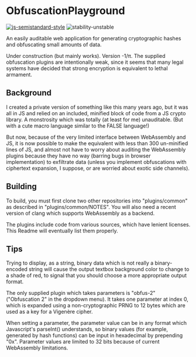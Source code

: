 # ObfuscationPlayground

[![js-semistandard-style](https://img.shields.io/badge/code%20style-semistandard-brightgreen.svg?style=flat-square)](https://github.com/standard/semistandard)  ![stability-unstable](https://img.shields.io/badge/stability-unstable-yellow.svg)

An easily auditable web application for generating cryptographic hashes and obfuscating small amounts of data.

Under construction (but mainly works). Version -1/π. The supplied obfuscation plugins are intentionally weak, since it seems that many legal systems have decided that strong encryption is equivalent to lethal armament.

## Background

I created a private version of something like this many years ago, but it was all in JS and relied on an included, minified block of code from a JS crypto library. A monstrosity which was totally (at least for me) unauditable. (But with a cute macro language similar to the FALSE language!)

But now, because of the very limited interface between WebAssembly and JS, it is now possible to make the equivalent with less than 300 un-minified lines of JS, and almost not have to worry about auditing the WebAssembly plugins because they have no way (barring bugs in browser implementation) to exfiltrate data (unless you implement obfuscations with ciphertext expansion, I suppose, or are worried about exotic side channels).

## Building

To build, you must first clone two other repositories into "plugins/common" as described in "plugins/common/NOTES". You will also need a recent version of clang which supports WebAssembly as a backend.

The plugins include code from various sources, which have lenient licenses. This Readme will eventually list them properly.

## Tips

Trying to display, as a string, binary data which is not really a binary-encoded string will cause the output textbox background color to change to a shade of red, to signal that you should choose a more appropriate output format.

The only supplied plugin which takes parameters is "obfus-2" ("Obfuscation 2" in the dropdown menu). It takes one parameter at index 0, which is expanded using a non-cryptographic PRNG to 12 bytes which are used as a key for a Vigenère cipher.

When setting a parameter, the parameter value can be in any format which Javascript's parseInt() understands, so binary values (for example, generated by hash functions) can be input in hexadecimal by prepending "0x". Parameter values are limited to 32 bits because of current WebAssembly limitations.
